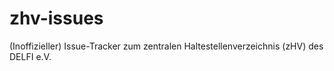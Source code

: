 # zhv-issues
(Inoffizieller) Issue-Tracker zum zentralen Haltestellenverzeichnis (zHV) des DELFI e.V.
